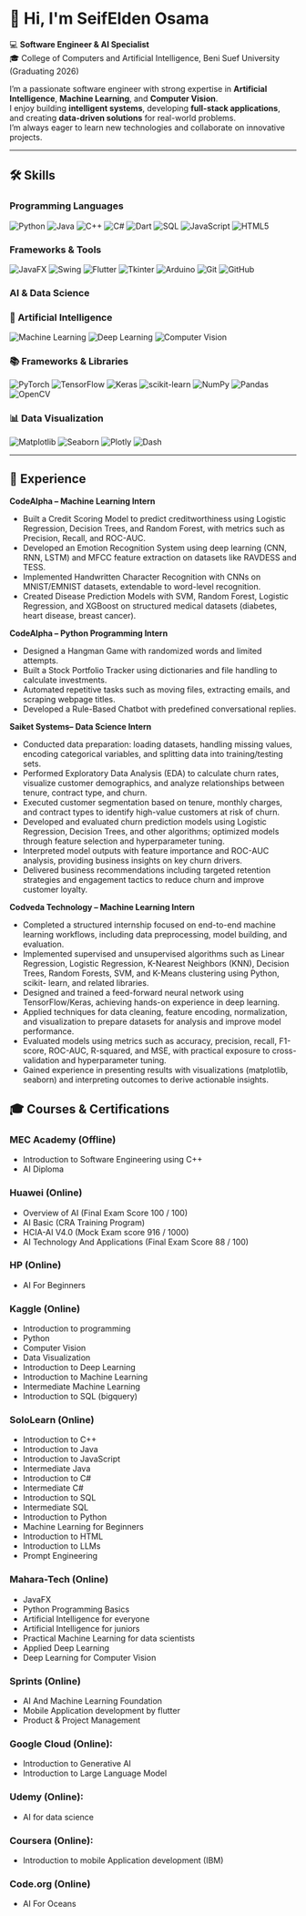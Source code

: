 # 👋 Hi, I'm SeifElden Osama

💻 **Software Engineer & AI Specialist**  
🎓 College of Computers and Artificial Intelligence, Beni Suef University (Graduating 2026)  

I’m a passionate software engineer with strong expertise in **Artificial Intelligence**, **Machine Learning**, and **Computer Vision**.  
I enjoy building **intelligent systems**, developing **full-stack applications**, and creating **data-driven solutions** for real-world problems.  
I’m always eager to learn new technologies and collaborate on innovative projects.

---

## 🛠 Skills

### Programming Languages
![Python](https://img.shields.io/badge/Python-blue?style=flat&logo=python)
![Java](https://img.shields.io/badge/Java-red?style=flat&logo=java)
![C++](https://img.shields.io/badge/C++-00599C?style=flat&logo=c%2B%2B)
![C#](https://img.shields.io/badge/C%23-239120?style=flat&logo=c-sharp)
![Dart](https://img.shields.io/badge/Dart-0175C2?style=flat&logo=dart)
![SQL](https://img.shields.io/badge/SQL-003B57?style=flat&logo=database)
![JavaScript](https://img.shields.io/badge/JavaScript-F7DF1E?style=flat&logo=javascript&logoColor=black)
<img src="https://img.shields.io/badge/HTML5-E34F26?style=flat&logo=html5&logoColor=white" alt="HTML5">

### Frameworks & Tools
![JavaFX](https://img.shields.io/badge/JavaFX-purple?style=flat)
![Swing](https://img.shields.io/badge/Swing-orange?style=flat)
![Flutter](https://img.shields.io/badge/Flutter-02569B?style=flat&logo=flutter)
![Tkinter](https://img.shields.io/badge/Tkinter-2E8B57?style=flat)
![Arduino](https://img.shields.io/badge/Arduino-00979D?style=flat&logo=arduino)
![Git](https://img.shields.io/badge/Git-F05032?style=flat&logo=git)
![GitHub](https://img.shields.io/badge/GitHub-181717?style=flat&logo=github)


### AI & Data Science
<h3>🧠 Artificial Intelligence</h3>
<p>
  <img src="https://img.shields.io/badge/Machine%20Learning-102230?style=flat&logo=machine-learning&logoColor=white" alt="Machine Learning">
  <img src="https://img.shields.io/badge/Deep%20Learning-FF6F00?style=flat&logo=deeplearning&logoColor=white" alt="Deep Learning">
  <img src="https://img.shields.io/badge/Computer%20Vision-1E90FF?style=flat&logo=opencv&logoColor=white" alt="Computer Vision">
</p>
<h3>📚 Frameworks & Libraries</h3>
<p>
  <img src="https://img.shields.io/badge/PyTorch-EE4C2C?style=flat&logo=pytorch&logoColor=white" alt="PyTorch">
  <img src="https://img.shields.io/badge/TensorFlow-FF6F00?style=flat&logo=tensorflow&logoColor=white" alt="TensorFlow">
  <img src="https://img.shields.io/badge/Keras-D00000?style=flat&logo=keras&logoColor=white" alt="Keras">
  <img src="https://img.shields.io/badge/scikit--learn-F7931E?style=flat&logo=scikit-learn&logoColor=white" alt="scikit-learn">
  <img src="https://img.shields.io/badge/NumPy-013243?style=flat&logo=numpy&logoColor=white" alt="NumPy">
  <img src="https://img.shields.io/badge/Pandas-150458?style=flat&logo=pandas&logoColor=white" alt="Pandas">
  <img src="https://img.shields.io/badge/OpenCV-5C3EE8?style=flat&logo=opencv&logoColor=white" alt="OpenCV">
</p>  
<h3>📊 Data Visualization</h3>
<p>
  <img src="https://img.shields.io/badge/Matplotlib-11557c?style=flat&logo=python&logoColor=white" alt="Matplotlib">
  <img src="https://img.shields.io/badge/Seaborn-0099CC?style=flat&logo=python&logoColor=white" alt="Seaborn">
  <img src="https://img.shields.io/badge/Plotly-3F4F75?style=flat&logo=plotly&logoColor=white" alt="Plotly">
  <img src="https://img.shields.io/badge/Dash-1E1E1E?style=flat&logo=plotly&logoColor=white" alt="Dash">
</p>

---

## 💼 Experience  

**CodeAlpha – Machine Learning Intern**  
- Built a Credit Scoring Model to predict creditworthiness using Logistic Regression, Decision Trees, and Random Forest, with metrics such as Precision, Recall, and ROC-AUC.  
- Developed an Emotion Recognition System using deep learning (CNN, RNN, LSTM) and MFCC feature extraction on datasets like RAVDESS and TESS.  
- Implemented Handwritten Character Recognition with CNNs on MNIST/EMNIST datasets, extendable to word-level recognition.  
- Created Disease Prediction Models with SVM, Random Forest, Logistic Regression, and XGBoost on structured medical datasets (diabetes, heart disease, breast cancer).  

**CodeAlpha – Python Programming Intern**  
- Designed a Hangman Game with randomized words and limited attempts.  
- Built a Stock Portfolio Tracker using dictionaries and file handling to calculate investments.  
- Automated repetitive tasks such as moving files, extracting emails, and scraping webpage titles.  
- Developed a Rule-Based Chatbot with predefined conversational replies.

**Saiket Systems– Data Science Intern**
- Conducted data preparation: loading datasets, handling missing values, encoding categorical variables, and splitting data into training/testing sets.
- Performed Exploratory Data Analysis (EDA) to calculate churn rates, visualize customer demographics, and analyze relationships between tenure, contract type, and churn.
- Executed customer segmentation based on tenure, monthly charges, and contract types to identify high-value customers at risk of churn.
- Developed and evaluated churn prediction models using Logistic Regression, Decision Trees, and other algorithms; optimized models through feature selection and hyperparameter tuning.
- Interpreted model outputs with feature importance and ROC-AUC analysis, providing business insights on key churn drivers.
- Delivered business recommendations including targeted retention strategies and engagement tactics to reduce churn and improve customer loyalty.

**Codveda Technology – Machine Learning Intern**

- Completed a structured internship focused on end-to-end machine learning workflows, including data preprocessing, model building, and evaluation.
- Implemented supervised and unsupervised algorithms such as Linear Regression, Logistic Regression, K-Nearest Neighbors (KNN), Decision Trees, Random Forests, SVM, and K-Means clustering using Python, scikit-   learn, and related libraries.
- Designed and trained a feed-forward neural network using TensorFlow/Keras, achieving hands-on experience in deep learning.
- Applied techniques for data cleaning, feature encoding, normalization, and visualization to prepare datasets for analysis and improve model performance.
- Evaluated models using metrics such as accuracy, precision, recall, F1-score, ROC-AUC, R-squared, and MSE, with practical exposure to cross-validation and hyperparameter tuning.
- Gained experience in presenting results with visualizations (matplotlib, seaborn) and interpreting outcomes to derive actionable insights.
   

## 🎓 Courses & Certifications

### MEC Academy (Offline)
- Introduction to Software Engineering using C++
- AI Diploma

### Huawei (Online)  
- Overview of AI (Final Exam Score 100 / 100)
- AI Basic (CRA Training Program)
- HCIA-AI V4.0 (Mock Exam score 916 / 1000)
- AI Technology And Applications (Final Exam Score 88 / 100)

### HP (Online)
- AI For Beginners

### Kaggle (Online)
- Introduction to programming
- Python
- Computer Vision
- Data Visualization
- Introduction to Deep Learning
- Introduction to Machine Learning
- Intermediate Machine Learning
- Introduction to SQL (bigquery)

### SoloLearn (Online)
- Introduction to C++
- Introduction to Java
- Introduction to JavaScript
- Intermediate Java
- Introduction to C#
- Intermediate C#
- Introduction to SQL
- Intermediate SQL
- Introduction to Python
- Machine Learning for Beginners
- Introduction to HTML
- Introduction to LLMs
- Prompt Engineering

### Mahara-Tech (Online)
- JavaFX
- Python Programming Basics
- Artificial Intelligence for everyone
- Artificial Intelligence for juniors
- Practical Machine Learning for data scientists
- Applied Deep Learning
- Deep Learning for Computer Vision

### Sprints (Online)  
- AI And Machine Learning Foundation
- Mobile Application development by flutter
- Product & Project Management

### Google Cloud (Online):
- Introduction to Generative AI
- Introduction to Large Language Model
 
### Udemy (Online):
- AI for data science

### Coursera (Online):
- Introduction to mobile Application development (IBM)
  
### Code.org (Online)
- AI For Oceans
